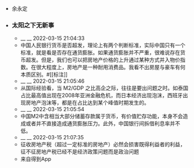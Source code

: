 - 余永定
- ### 太阳之下无新事
    - __ __ 2022-03-15 21:04:33
    - 中国人民银行货币是否超发，理论上有两个判断标准，实际中国只有一个标准，就是看是否存在通货膨胀。如果通货膨胀并不严重，很难说存在货币超发。但是，我们也可以把房地产价格的上升通过某种方式并入物价指数。在很大程度上，房地产是一种耐用消费品。我看不出房屋与豪车有何本质区别。#[[标注]]
    - __ __ 2022-03-15 21:05:46
    - 从国际经验看，当 M2/GDP 之比高企之际，往往是要出问题之时。如泰国占比最高值出现在2008年亚洲金融危机，而日本经济出现泡沫，西班牙出现房地产泡沫等，都是在占比达到某个峰值时期发生的。
    - __ __ 2022-03-15 21:05:54
    - 中国M2中含相当大部分储蓄存款属于货币，有价值贮存功能，本身不会造成或者并不直接造成通货膨胀压力。此外，中国银行间拆借利息率并不低。
    - __ __ 2022-03-15 21:07:35
    - 征收房地产税（超过一定标准的房地产）必然会损害既得利益者的利益，征不征房地产税已经不是经济政策问题而是政治问题
    - 来自得到App
